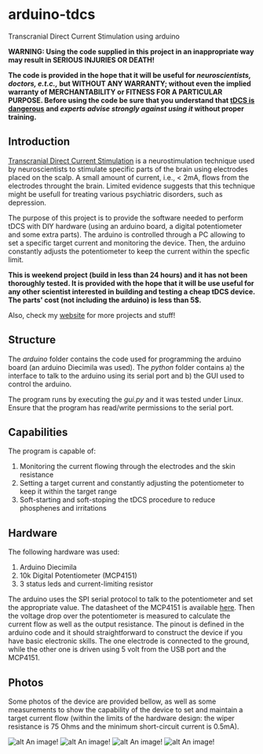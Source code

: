 # arduino-tdcs
Transcranial Direct Current Stimulation using arduino

**WARNING: Using the code supplied in this project in an inappropriate way may result in SERIOUS INJURIES OR DEATH!**

**The code is provided in the hope that it will be useful for *neuroscientists, doctors, e.t.c.,* but WITHOUT ANY WARRANTY; without even the implied warranty of MERCHANTABILITY or FITNESS FOR A PARTICULAR PURPOSE. Before using the code be sure that you understand that [tDCS is dangerous](https://www.eurekalert.org/pub_releases/2016-07/bidm-nwa070816.php) and *experts advise strongly against using it* without proper training.**


## Introduction
[Transcranial Direct Current Stimulation](https://en.wikipedia.org/wiki/Transcranial_direct-current_stimulation) is a neurostimulation technique used by neuroscientists to stimulate specific parts of the brain using electrodes placed on the scalp. A small amount of current, i.e., < 2mA, flows from the electrodes throught the brain. Limited evidence suggests that this technique might be usefull for treating various psychiatric disorders, such as depression.

The purpose of this project is to provide the software needed to perform tDCS with DIY hardware (using an arduino board, a digital potentiometer and some extra parts). The arduino is controlled through a PC allowing to set a specific target current and monitoring the device. Then, the arduino constantly adjusts the potentiometer to keep the current within the specfic limit. 

**This is weekend project (build in less than 24 hours) and it has not been thoroughly tested. It is provided with the hope that it will be use useful for any other scientist interested in building and testing a cheap tDCS device. The parts' cost (not including the arduino) is less than 5$.**

Also, check my [website](http://users.auth.gr/passalis) for more projects and stuff!

## Structure

The *arduino* folder  contains the code used for programming the arduino board (an arduino Diecimila was used). The *python* folder  contains a) the interface to talk to the arduino using its serial port  and b) the GUI used to control the arduino. 

The program runs by executing the *gui.py* and it was tested under Linux. Ensure that the program has read/write permissions to the serial port.

## Capabilities
The program is capable of:

1. Monitoring the current flowing through the electrodes and the skin resistance
2. Setting a target current and constantly adjusting the potentiometer to keep it within the target range
3. Soft-starting and soft-stoping the tDCS procedure to reduce phosphenes and irritations

## Hardware

The following hardware was used:

1. Arduino Diecimila
2. 10k Digital Potentiometer (MCP4151)
3. 3 status leds and current-limiting resistor

The arduino uses the SPI serial protocol to talk to the potentiometer and set the appropriate value. The datasheet of the MCP4151 is available [here](http://ww1.microchip.com/downloads/en/DeviceDoc/22060a.pdf). Then the voltage drop over the potentiometer is measured to calculate the current flow as well as the output resistance. The pinout is defined in the arduino code and it should straightforward to construct the device if you have basic electronic skills.  The one electrode is connected to the ground, while the other one is driven using 5 volt from the USB port and the MCP4151.

## Photos

Some photos of the device are provided bellow, as well as some measurements to show the capability of the device to set and maintain a target current flow (within the limits of the hardware design: the wiper resistance is 75 Ohms and the minimum short-circuit current is 0.5mA).

![alt An image!](/photos/tdcs.jpg?raw=true)
![alt An image!](/photos/inside.jpg?raw=true)
![alt An image!](/photos/measure1.jpg?raw=true)
![alt An image!](/photos/measure2.jpg?raw=true)


